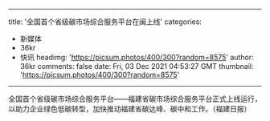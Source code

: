 
---
title: '全国首个省级碳市场综合服务平台在闽上线'
categories: 
 - 新媒体
 - 36kr
 - 快讯
headimg: 'https://picsum.photos/400/300?random=8575'
author: 36kr
comments: false
date: Fri, 03 Dec 2021 04:53:27 GMT
thumbnail: 'https://picsum.photos/400/300?random=8575'
---

<div>   
全国首个省级碳市场综合服务平台——福建省碳市场综合服务平台正式上线运行，以助力企业绿色低碳转型，加快推动福建省碳达峰、碳中和工作。（福建日报）  
</div>
            